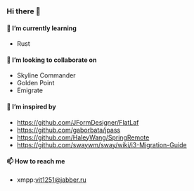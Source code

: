 ### Hi there 👋

#### 🌱 I’m currently learning

* Rust

#### 👯 I’m looking to collaborate on

* Skyline Commander
* Golden Point
* Emigrate

#### 🤔 I’m inspired by

 * https://github.com/JFormDesigner/FlatLaf
 * https://github.com/gaborbata/jpass
 * https://github.com/HaleyWang/SpringRemote
 * https://github.com/swaywm/sway/wiki/i3-Migration-Guide

#### 📫 How to reach me

* xmpp:vit1251@jabber.ru
